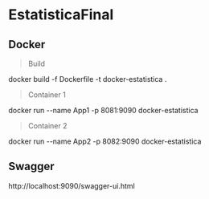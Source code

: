 # EstatisticaFinal

## Docker

> Build

docker build -f Dockerfile -t docker-estatistica .

> Container 1

docker run --name App1 -p 8081:9090 docker-estatistica

> Container 2

docker run --name App2 -p 8082:9090 docker-estatistica

## Swagger

http://localhost:9090/swagger-ui.html
